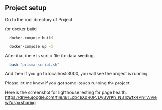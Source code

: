 
## Project setup

Go to the root directory of Project

for docker build

```bash
  docker-compose build
```

```bash
  docker-compose up -d
```

After that there is script file for data seeding.

```bash
  bash "prisma-script.sh" 
```

And then if you go to localhost:3000, you will see the project is running.

Please let me know if you got some issues running the project.

Here is the screenshot for lighthouse testing for page health. https://drive.google.com/file/d/1Lcb4bXdR0P7Dy3VrKn_N31cWtx4Ph1f7/view?usp=sharing
